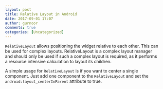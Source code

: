 ```yaml
---
layout: post
title: Relative Layout in Android
date: 2017-09-01 17:07
author: gurnoor
comments: true
categories: [Uncategorized]
---
```

<div class="paragraph">

<code>RelativeLayout</code> allows positioning the widget relative to each other. This can be used for complex layouts. RelativeLayout is a complex layout manager and should only be used if such a complex layout is required, as it performs a resource intensive calculation to layout its children.

</div>
<div class="paragraph">

A simple usage for <code>RelativeLayout</code> is if you want to center a single component. Just add one component to the <code>RelativeLayout</code> and set the <code>android:layout_centerInParent</code> attribute to true.

</div>
